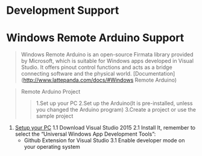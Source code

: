 # Development Support

# Windows Remote Arduino Support

> Windows Remote Arduino is an open-source Firmata library provided by Microsoft, which is suitable for Windows apps developed in Visual Studio. It offers pinout control functions and acts as a bridge connecting software and the physical world. [Documentation](http://www.lattepanda.com/docs/#Windows Remote Arduino)

> Remote Arduino Project
> > 1.Set up your PC 
> > 2.Set up the Arduino(It is pre-installed, unless you changed the Arduino program) 
> > 3.Create a project or use the sample project

1. [Setup your PC](http://www.lattepanda.com/docs/#SetupyourPC)
   1.1 Download Visual Studio 2015
   2.1 Install It, remember to select the “Universal Windows App Development Tools”: 
   - Github Extension for Visual Studio
   3.1 Enable developer mode on your operating system 